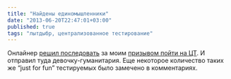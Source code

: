 ```yaml
---
title: "Найдены единомышленники"
date: "2013-06-20T22:47:01+03:00"
published: true
tags: "лытдыбр, централизованное тестирование"
---
```


Онлайнер [решил последовать](http://dengi.onliner.by/2013/06/20/ct-po-matematike) за моим [призывом пойти на ЦТ](http://dikmax.name/post/centralized-testing-registration). И отправил туда девочку-гуманитария. Еще некоторое количество таких же “just for fun” тестируемых было замечено в комментариях.